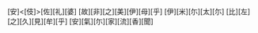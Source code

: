 [安]<[伎]>[佐][礼][婆] [故][非][之][美][伊][母][乎] [伊][米][尓][太][尓] [比][左][之][久][見][牟][乎] [安][氣][尓][家][流][香][聞]
